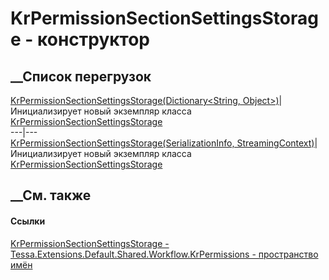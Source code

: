 # KrPermissionSectionSettingsStorage - конструктор
##  __Список перегрузок
[KrPermissionSectionSettingsStorage(Dictionary<String,
Object>)](M_Tessa_Extensions_Default_Shared_Workflow_KrPermissions_KrPermissionSectionSettingsStorage__ctor.htm)|
Инициализирует новый экземпляр класса
[KrPermissionSectionSettingsStorage](T_Tessa_Extensions_Default_Shared_Workflow_KrPermissions_KrPermissionSectionSettingsStorage.htm)  
---|---  
[KrPermissionSectionSettingsStorage(SerializationInfo,
StreamingContext)](M_Tessa_Extensions_Default_Shared_Workflow_KrPermissions_KrPermissionSectionSettingsStorage__ctor_1.htm)|
Инициализирует новый экземпляр класса
[KrPermissionSectionSettingsStorage](T_Tessa_Extensions_Default_Shared_Workflow_KrPermissions_KrPermissionSectionSettingsStorage.htm)  
##  __См. также
#### Ссылки
[KrPermissionSectionSettingsStorage -
](T_Tessa_Extensions_Default_Shared_Workflow_KrPermissions_KrPermissionSectionSettingsStorage.htm)
[Tessa.Extensions.Default.Shared.Workflow.KrPermissions - пространство
имён](N_Tessa_Extensions_Default_Shared_Workflow_KrPermissions.htm)
